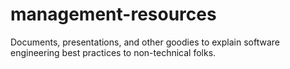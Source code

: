 # management-resources
Documents, presentations, and other goodies to explain software engineering best practices to non-technical folks.
